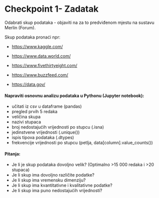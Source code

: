 # Checkpoint 1- Zadatak
Odabrati skup podataka - objaviti na za to predviđenom mjestu na sustavu Merlin (Forum).  

Skup podataka pronaći npr:

- https://www.kaggle.com/

- https://www.data.world.com/ 

- https://www.fivethirtyeight.com/ 

- https://www.buzzfeed.com/ 

- https://data.gov/

#### Napraviti osnovnu analizu podataka u Pythonu (Jupyter notebook):

- učitati iz csv u dataframe (pandas)
- pregled prvih 5 redaka
- veličina skupa
- nazivi stupaca
- broj nedostajućih vrijednosti po stupcu (.isna)
- jedinstvene vrijednosti (.unique())
- ispis tipova podataka (.dtypes)
- frekvencije vrijednosti po stupcu (petlja, data[column].value_counts())

#### Pitanja:

- Je li je skup podataka dovoljno velik? (Optimalno >15 000 redaka i >20 stupaca)
- Je li skup ima dovoljno različite podatke?
- Je li skup ima vremensku dimenziju?
- Je li skup ima kvantitativne i kvalitativne podatke?
- Je li skup ima puno nedostajućih vrijednosti?
